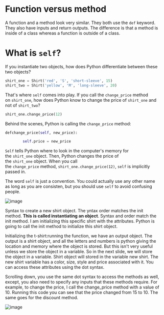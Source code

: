 
# Function versus method #

A function and a method look very similar. They both use the `def` keyword. They also have inputs and return outputs. The difference is that a method is inside of a class whereas a function is outside of a class.

# **What is `self`?**

If you instantiate two objects, how does Python differentiate between these two objects?

```python
shirt_one = Shirt('red', 'S', 'short-sleeve', 15)
shirt_two = Shirt('yellow', 'M', 'long-sleeve', 20)

```

That's where `self` comes into play. If you call the `change_price` method on `shirt_one`, how does Python know to change the price of `shirt_one` and not of `shirt_two`?

```python
shirt_one.change_price(12)

```

Behind the scenes, Python is calling the `change_price` method:

```python
defchange_price(self, new_price):

        self.price = new_price

```

`Self` tells Python where to look in the computer's memory for the `shirt_one` object. Then, Python changes the price of the `shirt_one` object. When you call the `change_price` method, `shirt_one.change_price(12)`, `self` is implicitly passed in.

The word `self` is just a convention. You could actually use any other name as long as you are consisten, but you should use `self` to avoid confusing people.

![image](https://user-images.githubusercontent.com/7238176/126899651-e3992616-d376-4f65-b99b-ae567615d5de.png)

Syntax to create a new shirt object. The yntax order matches the init method. **This is called instantiating an object**.
Syntax and order match the init method. I am initializing this specific shirt with the attributes. Python is going to call the init method to initialize this shirt object.

Initializing the t-shirt:running the function, we have an output object. The output is a shirt object, and all the letters and numbers is python giving the location and memory where the object is stored. But this isn't very useful unless we store the object in a variable. So in the next slide, we will store the object in a variable. Shirt object will stored in the variable new shirt. The new shirt variable has a color, size, style and price associated with it. You can access these attributes using the dot syntax. 

Scrolling down, you use the same dot syntax to access the methods as well, except, you also need to specify any inputs that these methods require. For example, to change the price, I call the change_price method with a value of 10. Running this code you can see that the price changed from 15 to 10. The same goes for the discount method.  

![image](https://user-images.githubusercontent.com/7238176/126899809-3a420f50-87be-4079-95c6-12f6097c4a5d.png)


